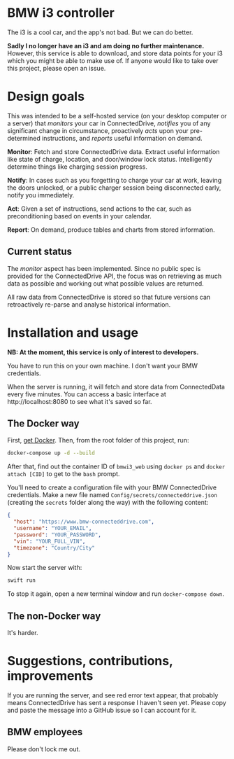# BMW i3 controller

The i3 is a cool car, and the app's not bad. But we can do better.

**Sadly I no longer have an i3 and am doing no further maintenance.**
However, this service is able to download, and store data points for your i3 which
you might be able to make use of.
If anyone would like to take over this project, please open an issue.

# Design goals

This was intended to be a self-hosted service (on your desktop computer or a server) that *monitors*
your car in ConnectedDrive, *notifies* you of any significant change in circumstance,
proactively *acts* upon your pre-determined instructions, and *reports* useful
information on demand.

**Monitor**: Fetch and store ConnectedDrive data. Extract useful information like state
of charge, location, and door/window lock status. Intelligently determine things
like charging session progress.

**Notify**: In cases such as you forgetting to charge your car at work, leaving the
doors unlocked, or a public charger session being disconnected early, notify you
immediately.

**Act**: Given a set of instructions, send actions to the car, such as preconditioning
based on events in your calendar.

**Report**: On demand, produce tables and charts from stored information.

## Current status

The *monitor* aspect has been implemented. Since no public spec is provided for the
ConnectedDrive API, the focus was on retrieving as much data as possible and working
out what possible values are returned.

All raw data from ConnectedDrive is stored so that future versions can retroactively
re-parse and analyse historical information.

# Installation and usage

**NB: At the moment, this service is only of interest to developers.**

You have to run this on your own machine. I don't want your BMW credentials.

When the server is running, it will fetch and store data from ConnectedData every five minutes.
You can access a basic interface at http://localhost:8080 to see what it's saved so far.

## The Docker way

First, [get Docker](https://www.docker.com/community-edition). Then, from the root folder
of this project, run:

```bash
docker-compose up -d --build
```

After that, find out the container ID of `bmwi3_web` using `docker ps` and `docker attach [CID]`
to get to the `bash` prompt.

You'll need to create a configuration file with your BMW ConnectedDrive credentials. Make a new
file named  `Config/secrets/connecteddrive.json` (creating the `secrets` folder along the way)
with the following content:

```json
{
  "host": "https://www.bmw-connecteddrive.com",
  "username": "YOUR_EMAIL",
  "password": "YOUR_PASSWORD",
  "vin": "YOUR_FULL_VIN",
  "timezone": "Country/City"
}
```

Now start the server with:

```bash
swift run
```

To stop it again, open a new terminal window and run `docker-compose down`.

## The non-Docker way

It's harder.

# Suggestions, contributions, improvements

If you are running the server, and see red error text appear, that probably means ConnectedDrive
has sent a response I haven't seen yet. Please copy and paste the message into a GitHub issue
so I can account for it.

## BMW employees

Please don't lock me out.
